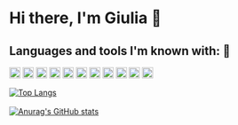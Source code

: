# Hi there, I'm Giulia 👋 


## Languages and tools I'm known with: 🔑
<p float="left">
    <img src="https://cdn.freebiesupply.com/logos/large/2x/mysql-5-logo-png-transparent.png" width="20px">
<img src="https://upload.wikimedia.org/wikipedia/commons/thumb/6/62/CSS3_logo.svg/800px-CSS3_logo.svg.png" width="20px">
    <img src="https://upload.wikimedia.org/wikipedia/commons/thumb/2/27/PHP-logo.svg/2560px-PHP-logo.svg.png" width="20px">
  <img src="https://img.freepik.com/free-icon/html-5_318-566077.jpg?w=2000" width="20px">
        <img src="https://upload.wikimedia.org/wikipedia/commons/thumb/3/34/Microsoft_Office_Excel_%282019%E2%80%93present%29.svg/2203px-Microsoft_Office_Excel_%282019%E2%80%93present%29.svg.png" width="20px">
  <img src="https://seeklogo.com/images/C/c-sharp-c-logo-02F17714BA-seeklogo.com.png" width="20px">
  <img src="https://git-scm.com/images/logos/downloads/Git-Icon-1788C.png" width="20px">
  <img src="https://upload.wikimedia.org/wikipedia/commons/6/6a/JavaScript-logo.png" width="20px">
  <img src="https://upload.wikimedia.org/wikipedia/commons/thumb/b/b2/Bootstrap_logo.svg/1280px-Bootstrap_logo.svg.png" width="20px">
    <img src="https://upload.wikimedia.org/wikipedia/commons/thumb/4/4f/PhpMyAdmin_logo.svg/2560px-PhpMyAdmin_logo.svg.png" width="20px">
    <img src="https://upload.wikimedia.org/wikipedia/commons/thumb/6/64/Microsoft_Office_Visio_%282019%29.svg/2149px-Microsoft_Office_Visio_%282019%29.svg.png" width="20px">

[![Top Langs](https://github-readme-stats.vercel.app/api/top-langs/?username=Raptrplays&layout=compact)](https://github.com/anuraghazra/github-readme-stats) <br> <br>
[![Anurag's GitHub stats](https://github-readme-stats.vercel.app/api?username=Raptrplays)](https://github.com/anuraghazra/github-readme-stats)

<br> <br> <br>

